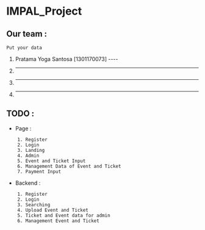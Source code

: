 # IMPAL_Project

## Our team :
``` Put your data ```
1. Pratama Yoga Santosa [1301170073] ----
2. ----
3. ----
4. ----

## TODO :
* Page :
```
	1. Register
	2. Login
	3. Landing
	4. Admin
	5. Event and Ticket Input 
	6. Management Data of Event and Ticket
	7. Payment Input
```
	
* Backend :
```
	1. Register
	2. Login
	3. Searching
	4. Upload Event and Ticket
	5. Ticket and Event data for admin
	6. Management Event and Ticket
```
